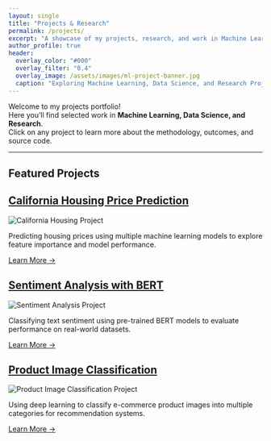 ```yaml
---
layout: single
title: "Projects & Research"
permalink: /projects/
excerpt: "A showcase of my projects, research, and work in Machine Learning and Data Science."
author_profile: true
header:
  overlay_color: "#000"
  overlay_filter: "0.4"
  overlay_image: /assets/images/ml-project-banner.jpg
  caption: "Exploring Machine Learning, Data Science, and Research Projects"
---
```



Welcome to my projects portfolio!  
Here you’ll find selected work in **Machine Learning, Data Science, and Research**.  
Click on any project to learn more about the methodology, outcomes, and source code.

---

## Featured Projects

<div class="grid__wrapper">

  <div class="grid__item">
    <article class="archive__item">
      <h2><a href="/projects/california-housing/">California Housing Price Prediction</a></h2>
      <img src="/assets/images/projects/california-housing.png" alt="California Housing Project">
      <p>Predicting housing prices using multiple machine learning models to explore feature importance and model performance.</p>
      <p><a href="/projects/california-housing/">Learn More →</a></p>
    </article>
  </div>

  <div class="grid__item">
    <article class="archive__item">
      <h2><a href="/projects/sentiment-bert/">Sentiment Analysis with BERT</a></h2>
      <img src="/assets/images/projects/sentiment-bert.png" alt="Sentiment Analysis Project">
      <p>Classifying text sentiment using pre-trained BERT models to evaluate performance on real-world datasets.</p>
      <p><a href="/projects/sentiment-bert/">Learn More →</a></p>
    </article>
  </div>

  <div class="grid__item">
    <article class="archive__item">
      <h2><a href="/projects/product-images/">Product Image Classification</a></h2>
      <img src="/assets/images/projects/product-images.png" alt="Product Image Classification Project">
      <p>Using deep learning to classify e-commerce product images into multiple categories for recommendation systems.</p>
      <p><a href="/projects/product-images/">Learn More →</a></p>
    </article>
  </div>

</div>
